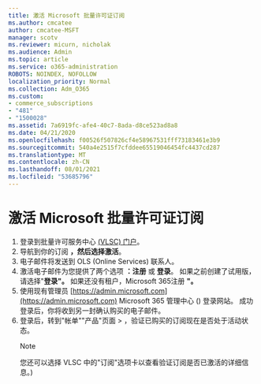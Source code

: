 ```yaml
---
title: 激活 Microsoft 批量许可证订阅
ms.author: cmcatee
author: cmcatee-MSFT
manager: scotv
ms.reviewer: micurn, nicholak
ms.audience: Admin
ms.topic: article
ms.service: o365-administration
ROBOTS: NOINDEX, NOFOLLOW
localization_priority: Normal
ms.collection: Adm_O365
ms.custom:
- commerce_subscriptions
- "481"
- "1500028"
ms.assetid: 7a6919fc-afe4-40c7-8ada-d8ce523ad8a8
ms.date: 04/21/2020
ms.openlocfilehash: f00526f507826cf4e58967531fff73183461e3b9
ms.sourcegitcommit: 540a4e2515f7cfddee65519046454fc4437cd287
ms.translationtype: MT
ms.contentlocale: zh-CN
ms.lasthandoff: 08/01/2021
ms.locfileid: "53685796"
---
```

# <a name="activating-a-microsoft-volume-license-subscription"></a>激活 Microsoft 批量许可证订阅

1. 登录到批量许可服务中心 [ (VLSC) 门户](https://go.microsoft.com/fwlink/p/?LinkId=329762)。
2. 导航到你的订阅 **，然后选择激活**。
3. 电子邮件将发送到 OLS (Online Services) 联系人。
4. 激活电子邮件为您提供了两个选项 **：注册** 或 **登录**。 如果之前创建了试用版，请选择"**登录"。** 如果还没有租户，Microsoft 365注册 **"。**
5. 使用现有管理员 [https://admin.microsoft.com](https://admin.microsoft.com) Microsoft 365 管理中心 () 登录网站。 成功登录后，你将收到另一封确认购买的电子邮件。
6. 登录后，转到"帐单""产品"页面 \> [](https://go.microsoft.com/fwlink/p/?linkid=842054)，验证已购买的订阅现在是否处于活动状态。 
    > [!NOTE]
    > 您还可以选择 VLSC 中的"订阅"选项卡以查看验证订阅是否已激活的详细信息。) 

